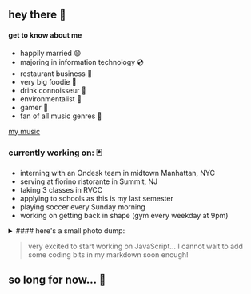 ## hey there :ghost:

#### get to know about me

- happily married :smile:
- majoring in information technology :cd:
- restaurant business :fork_and_knife:
- very big foodie :taco:
- drink connoisseur :beer:
- environmentalist :mushroom:
- gamer :space_invader:
- fan of all music genres 🎹

[my music](https://open.spotify.com/user/p5ofhy3sxglu69xo1pgh2vzyd)

### currently working on: :black_joker:
- interning with an Ondesk team in midtown Manhattan, NYC
- serving at fiorino ristorante in Summit, NJ
- taking 3 classes in RVCC
- applying to schools as this is my last semester
- playing soccer every Sunday morning
- working on getting back in shape (gym every weekday at 9pm)

<details>
  <summary>#### here's a small photo dump:</summary>

![IMG_5548_Original copy](https://user-images.githubusercontent.com/112656996/188256740-8f79c606-56fb-420e-a7d1-d063a16c8143.jpg)

![IMG_2393 copy](https://user-images.githubusercontent.com/112656996/188256877-b7f140c4-7daf-462b-b7bf-5911bbb8f851.JPG)

![IMG_1666 copy](https://user-images.githubusercontent.com/112656996/188281177-1e266831-f8e0-40ce-ae61-34159d530289.jpg)

![IMG_2574 copy](https://user-images.githubusercontent.com/112656996/188281299-34a82e27-6f13-4775-be37-070dd23ef2f6.jpg)

</details>

> very excited to start working on JavaScript... I cannot wait to add some coding bits in my markdown soon enough!

## so long for now... :wind_chime:


<!--
**frankoleka/frankoleka** is a ✨ _special_ ✨ repository because its `README.md` (this file) appears on your GitHub profile.

Here are some ideas to get you started:

- 🔭 I’m currently working on ...
- 🌱 I’m currently learning ...
- 👯 I’m looking to collaborate on ...
- 🤔 I’m looking for help with ...
- 💬 Ask me about ...
- 📫 How to reach me: ...
- 😄 Pronouns: ...
- ⚡ Fun fact: ...
-->
